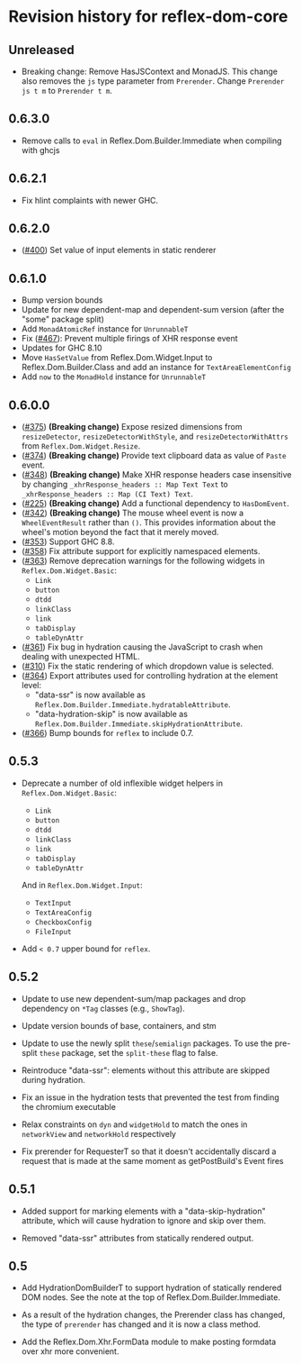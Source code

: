 # Revision history for reflex-dom-core

## Unreleased

* Breaking change: Remove HasJSContext and MonadJS. This change also removes the `js` type parameter from `Prerender`. Change `Prerender js t m` to `Prerender t m`.

## 0.6.3.0

* Remove calls to `eval` in Reflex.Dom.Builder.Immediate when compiling with ghcjs

## 0.6.2.1

* Fix hlint complaints with newer GHC.

## 0.6.2.0

* ([#400](https://github.com/reflex-frp/reflex-dom/pull/400/files)) Set value of input elements in static renderer

## 0.6.1.0

* Bump version bounds
* Update for new dependent-map and dependent-sum version (after the "some" package split)
* Add `MonadAtomicRef` instance for `UnrunnableT`
* Fix ([#467](https://github.com/reflex-frp/reflex-dom/issues/467)): Prevent multiple firings of XHR response event
* Updates for GHC 8.10
* Move `HasSetValue` from Reflex.Dom.Widget.Input to Reflex.Dom.Builder.Class and add an instance for `TextAreaElementConfig`
* Add `now` to the `MonadHold` instance for `UnrunnableT`


## 0.6.0.0

* ([#375](https://github.com/reflex-frp/reflex-dom/pull/375)) **(Breaking change)** Expose resized dimensions from `resizeDetector`, `resizeDetectorWithStyle`, and `resizeDetectorWithAttrs` from `Reflex.Dom.Widget.Resize`.
* ([#374](https://github.com/reflex-frp/reflex-dom/pull/374)) **(Breaking change)** Provide text clipboard data as value of `Paste` event.
* ([#348](https://github.com/reflex-frp/reflex-dom/pull/348)) **(Breaking change)** Make XHR response headers case insensitive by changing `_xhrResponse_headers :: Map Text Text` to `_xhrResponse_headers :: Map (CI Text) Text`.
* ([#225](https://github.com/reflex-frp/reflex-dom/pull/225)) **(Breaking change)** Add a functional dependency to `HasDomEvent`.
* ([#342](https://github.com/reflex-frp/reflex-dom/issues/342)) **(Breaking change)** The mouse wheel event is now a `WheelEventResult` rather than `()`. This provides information about the wheel's motion beyond the fact that it merely moved.
* ([#353](https://github.com/reflex-frp/reflex-dom/pull/353)) Support GHC 8.8.
* ([#358](https://github.com/reflex-frp/reflex-dom/pull/358)) Fix attribute support for explicitly namespaced elements.
* ([#363](https://github.com/reflex-frp/reflex-dom/pull/363)) Remove deprecation warnings for the following widgets in
  `Reflex.Dom.Widget.Basic`:
    * `Link`
    * `button`
    * `dtdd`
    * `linkClass`
    * `link`
    * `tabDisplay`
    * `tableDynAttr`
* ([#361](https://github.com/reflex-frp/reflex-dom/pull/361)) Fix bug in hydration causing the JavaScript to crash when dealing with unexpected HTML.
* ([#310](https://github.com/reflex-frp/reflex-dom/issues/310)) Fix the static rendering of which dropdown value is selected.
* ([#364](https://github.com/reflex-frp/reflex-dom/pull/364)) Export attributes used for controlling hydration at the element level:
  * "data-ssr" is now available as `Reflex.Dom.Builder.Immediate.hydratableAttribute`.
  * "data-hydration-skip" is now available as `Reflex.Dom.Builder.Immediate.skipHydrationAttribute`.
* ([#366](https://github.com/reflex-frp/reflex-dom/pull/366)) Bump bounds for `reflex` to include 0.7.

## 0.5.3

* Deprecate a number of old inflexible widget helpers in `Reflex.Dom.Widget.Basic`:
    * `Link`
    * `button`
    * `dtdd`
    * `linkClass`
    * `link`
    * `tabDisplay`
    * `tableDynAttr`

  And in `Reflex.Dom.Widget.Input`:
    * `TextInput`
    * `TextAreaConfig`
    * `CheckboxConfig`
    * `FileInput`
* Add `< 0.7` upper bound for `reflex`.

## 0.5.2

* Update to use new dependent-sum/map packages and drop dependency on `*Tag` classes (e.g., `ShowTag`).

* Update version bounds of base, containers, and stm

* Update to use the newly split `these`/`semialign` packages. To use the pre-split `these` package, set the `split-these` flag to false.

* Reintroduce "data-ssr": elements without this attribute are skipped during
  hydration.

* Fix an issue in the hydration tests that prevented the test from finding the chromium executable

* Relax constraints on `dyn` and `widgetHold` to match the ones in `networkView` and `networkHold` respectively

* Fix prerender for RequesterT so that it doesn't accidentally discard a request that is made at the same moment as getPostBuild's Event fires

## 0.5.1

* Added support for marking elements with a "data-skip-hydration" attribute, which will cause hydration to ignore and skip over them.

* Removed "data-ssr" attributes from statically rendered output.

## 0.5

* Add HydrationDomBuilderT to support hydration of statically rendered DOM nodes. See the note at the top of Reflex.Dom.Builder.Immediate.

* As a result of the hydration changes, the Prerender class has changed, the type of `prerender` has changed and it is now a class method.

* Add the Reflex.Dom.Xhr.FormData module to make posting formdata over xhr more convenient.
